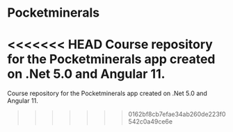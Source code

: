 # Pocketminerals
<<<<<<< HEAD
Course repository for the Pocketminerals app created on .Net 5.0 and Angular 11.
=======
Course repository for the Pocketminerals app created on .Net 5.0 and Angular 11.
>>>>>>> 0162bf8cb7efae34ab260de223f0542c0a49ce6e
